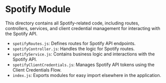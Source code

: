 # Spotify Module

This directory contains all Spotify-related code, including routes, controllers, services, and client credential management for interacting with the Spotify API.

- `spotifyRoutes.js`: Defines routes for Spotify API endpoints.
- `spotifyController.js`: Handles the logic for Spotify routes.
- `spotifyService.js`: Contains business logic and interactions with the Spotify API.
- `spotifyClientCredentials.js`: Manages Spotify API tokens using the Client Credentials Flow.
- `index.js`: Exports modules for easy import elsewhere in the application.
